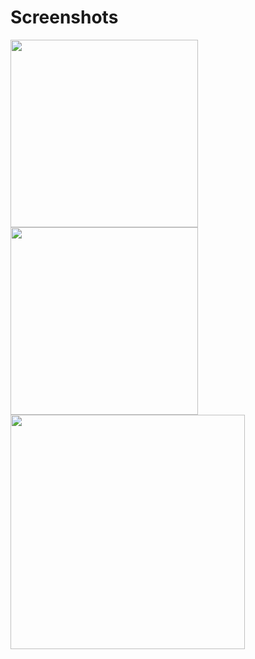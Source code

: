 # Screenshots
<img src="https://postimg.cc/RN6xHp59" style="width:300px;"/>

<img src="https://i.imgur.com/4ZDkV4M.png" style="width:300px;"/>

<img src="https://i.imgur.com/QE7V9bp.png" style="width:375px;"/>
